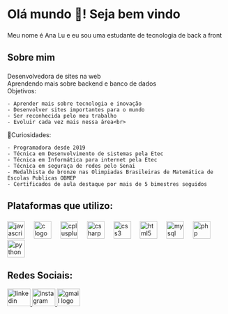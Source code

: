<h1 align="left">Olá mundo 👋! Seja bem vindo</h1>

###

<p align="left">Meu nome é Ana Lu e eu sou uma estudante de tecnologia de back a front</p>

###

<h2 align="left">Sobre mim</h2>

###

<p align="left">Desenvolvedora de sites na web<br>
Aprendendo mais sobre backend e banco de dados<br>
Objetivos:
  
    - Aprender mais sobre tecnologia e inovação
    - Desenvolver sites importantes para o mundo
    - Ser reconhecida pelo meu trabalho
    - Evoluir cada vez mais nessa área<br>
    
🎲Curiosidades:

    - Programadora desde 2019
    - Técnica em Desenvolvimento de sistemas pela Etec
    - Técnica em Informática para internet pela Etec
    - Técnica em seguraça de redes pelo Senai
    - Medalhista de bronze nas Olimpiadas Brasileiras de Matemática de Escolas Publicas OBMEP
    - Certificados de aula destaque por mais de 5 bimestres seguidos

###

<h2 align="left">Plataformas que utilizo:</h2>

###

<div align="left">
  <img src="https://cdn.jsdelivr.net/gh/devicons/devicon/icons/javascript/javascript-original.svg" height="40" width="40" alt="javascript logo"  />
  <img width="13" />
  <img src="https://cdn.jsdelivr.net/gh/devicons/devicon/icons/c/c-original.svg" height="40" width="40" alt="c logo"  />
  <img width="13" />
  <img src="https://cdn.jsdelivr.net/gh/devicons/devicon/icons/cplusplus/cplusplus-original.svg" height="40" width="40" alt="cplusplus logo"  />
  <img width="13" />
  <img src="https://cdn.jsdelivr.net/gh/devicons/devicon/icons/csharp/csharp-original.svg" height="40" width="40" alt="csharp logo"  />
  <img width="13" />
  <img src="https://cdn.jsdelivr.net/gh/devicons/devicon/icons/css3/css3-original.svg" height="40" width="40" alt="css3 logo"  />
  <img width="13" />
  <img src="https://cdn.jsdelivr.net/gh/devicons/devicon/icons/html5/html5-original.svg" height="40" width="40" alt="html5 logo"  />
  <img width="13" />
  <img src="https://cdn.jsdelivr.net/gh/devicons/devicon/icons/mysql/mysql-original.svg" height="40" width="40" alt="mysql logo"  />
  <img width="13" />
  <img src="https://cdn.jsdelivr.net/gh/devicons/devicon/icons/php/php-original.svg" height="40" width="40" alt="php logo"  />
  <img width="13" />
  <img src="https://cdn.jsdelivr.net/gh/devicons/devicon/icons/python/python-original.svg" height="40" width="40" alt="python logo"  />
</div>

<h2 align="left">Redes Sociais:</h2>

<div align="left">
  <a href="www.linkedin.com/in/ana-sirino-952a8b33b" target="_blank">
    <img src="https://raw.githubusercontent.com/maurodesouza/profile-readme-generator/master/src/assets/icons/social/linkedin/default.svg" width="53" height="40" alt="linkedin logo"  />
  </a>
  <a href="https://www.instagram.com/pretty._.ann3?igsh=MTVlaTU4N3pmbWpyag==" target="_blank">
    <img src="https://raw.githubusercontent.com/maurodesouza/profile-readme-generator/master/src/assets/icons/social/instagram/default.svg" width="53" height="40" alt="instagram logo"  />
  </a>
  <a href="https://mail.google.com/mail/u/1/?ogbl#inbox" target="_blank">
    <img src="https://raw.githubusercontent.com/maurodesouza/profile-readme-generator/master/src/assets/icons/social/gmail/default.svg" width="53" height="40" alt="gmail logo"  />
  </a>
</div>

###

